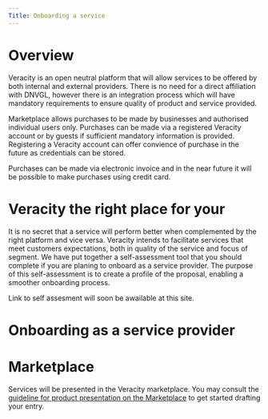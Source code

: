 ```yaml
---
Title: Onboarding a service
---
```

# Overview

Veracity is an open neutral platform that will allow services to be offered by both internal and external providers. There is no need for a direct affiliation with DNVGL, however there is an integration process which will have mandatory requirements to ensure quality of product and service provided.

Marketplace allows purchases to be made by businesses and authorised individual users only. Purchases can be made via a registered Veracity account or by guests if sufficient mandatory information is provided. Registering a Veracity account can offer convience of purchase in the future as credentials can be stored. 

Purchases can be made via electronic invoice and in the near future it will be possible to make purchases using credit card.





# Veracity the right place for your

It is no secret that a service will perform better when complemented by the right platform and vice versa. Veracity intends to facilitate services that meet customers expectations, both in quality of the service and focus of segment. We have put together a self-assessment tool that you should complete if you are planing to onboard as a service provider. The purpose of this self-assessment is to create a profile of the proposal, enabling a smoother onboarding process.

Link to self assesment will soon be awailable at this site.


# Onboarding as a service provider


# Marketplace 
Services will be presented in the Veracity marketplace. You may consult the [guideline for product presentation on the Marketplace](https://groups.dnvgl.com/sites/DCC/Shared%20Documents/ServiceContentGuideline.pdf) to get started drafting your entry.


 
